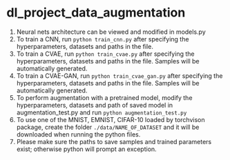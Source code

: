 # dl_project_data_augmentation

1. Neural nets architecture can be viewed and modified in models.py
2. To train a CNN, run `python train_cnn.py` after specifying the hyperparameters, datasets and paths in the file.
3. To train a CVAE, run `python train_cvae.py` after specifying the hyperparameters, datasets and paths in the file. Samples will be automatically generated.
4. To train a CVAE-GAN, run `python train_cvae_gan.py` after specifying the hyperparameters, datasets and paths in the file. Samples will be automatically generated.
5. To perform augmentation with a pretrained model, modify the hyperparameters, datasets and path of saved model in augmentation_test.py and run `python augmentation_test.py`
6. To use one of the MNIST, EMNIST, CIFAR-10 loaded by torchvison package, create the folder `./data/NAME_OF_DATASET` and it will be downloaded when running the python files.
7. Please make sure the paths to save samples and trained parameters exist; otherwise python will prompt an exception.
